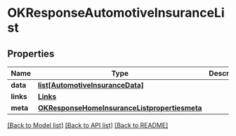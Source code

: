 # OKResponseAutomotiveInsuranceList

## Properties
Name | Type | Description | Notes
------------ | ------------- | ------------- | -------------
**data** | [**list[AutomotiveInsuranceData]**](AutomotiveInsuranceData.md) |  | 
**links** | [**Links**](Links.md) |  | 
**meta** | [**OKResponseHomeInsuranceListpropertiesmeta**](OKResponseHomeInsuranceListpropertiesmeta.md) |  | 

[[Back to Model list]](../README.md#documentation-for-models) [[Back to API list]](../README.md#documentation-for-api-endpoints) [[Back to README]](../README.md)

